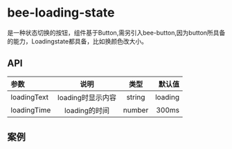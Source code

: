 # bee-loading-state

是一种状态切换的按钮，组件基于Button,需另引入bee-button,因为button所具备的能力，Loadingstate都具备，比如换颜色改大小。


## API

|参数|说明|类型|默认值|
|:--|:---:|:--:|---:|
|loadingText|loading时显示内容|string|loading|
|loadingTime|loading的时间|number|300ms|


## 案例